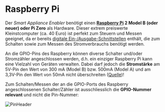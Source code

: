 # Raspberry Pi
Der *Smart Appliance Enabler* benötigt einen **[Raspberry Pi](https://de.wikipedia.org/wiki/Raspberry_Pi) 2 Model B (oder neuer) oder Pi Zero** als Hardware. Dieser extrem preiswerte Kleinstcomputer (ca. 40 Euro) ist perfekt zum Steuern und Messen geeignet, da er bereits [digitale Ein-/Ausgabe-Schnittstellen](https://de.wikipedia.org/wiki/Raspberry_Pi#GPIO) enthält, die zum Schalten sowie zum Messen des Stromverbrauchs benötigt werden.

An die GPIO-Pins des Raspberry können diverse Schalter und/oder Stromzähler angeschlossen werden, d.h. ein einziger Raspberry Pi kann eine Vielzahl von Geräten verwalten. Dabei darf jedoch die **Stromstärke** am 5V-Pin den Wert von 300 mA (Model B) bzw. 500mA (Model A) und am 3,3V-Pin den Wert von 50mA nicht überschreiten ([Quelle](http://elinux.org/RPi_Low-level_peripherals#General_Purpose_Input.2FOutput_.28GPIO.29))!

Zum Schalten/Messen der an die GPIO-Ports des Raspberry angeschlossenen Schalter/Zähler ist ausschliesslich die **GPIO-Nummer relevant** und nicht die Pin-Nummer:

![PinHeader](https://github.com/camueller/SmartApplianceEnabler/blob/master/pics/RaspberryPi2ModelBHeader.png)
